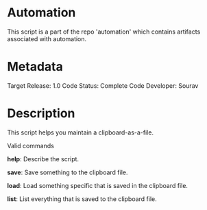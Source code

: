 # Automation
 This script is a part of the repo 'automation' which contains artifacts associated with automation.
# Metadata
Target Release:       1.0
Code Status:          Complete
Code Developer:       Sourav

# Description
This script helps you maintain a clipboard-as-a-file.

Valid commands

__help__: Describe the script.

__save__: Save something to the clipboard file.

__load__: Load something specific that is saved in the clipboard file.

__list__: List everything that is saved to the clipboard file.
